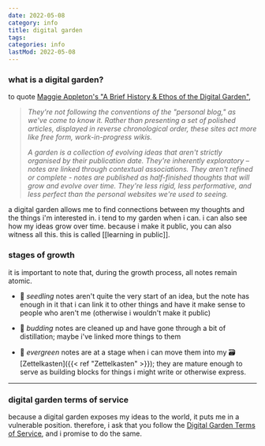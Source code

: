 ```yaml
---
date: 2022-05-08
category: info
title: digital garden
tags:
categories: info
lastMod: 2022-05-08
---
```

### what is a digital garden?

to quote [Maggie Appleton's "A Brief History & Ethos of the Digital Garden"](https://maggieappleton.com/garden-history),

> *They're not following the conventions of the "personal blog," as we've come to know it. Rather than presenting a set of polished articles, displayed in reverse chronological order, these sites act more like free form, work-in-progress wikis.*
> 
> *A garden is a collection of evolving ideas that aren't strictly organised by their publication date. They're inherently exploratory – notes are linked through contextual associations. They aren't refined or complete - notes are published as half-finished thoughts that will grow and evolve over time. They're less rigid, less performative, and less perfect than the personal websites we're used to seeing.*

a digital garden allows me to find connections between my thoughts and the things i'm interested in. i tend to my garden when i can. i can also see how my ideas grow over time. because i make it public, you can also witness all this. this is called [[learning in public]].

### stages of growth

it is important to note that, during the growth process, all notes remain atomic.

- 🌱 *seedling* notes aren't quite the very start of an idea, but the note has enough in it that i can link it to other things and have it make sense to people who aren't me (otherwise i wouldn't make it public)

- 🌿 *budding* notes are cleaned up and have gone through a bit of distillation; maybe i've linked more things to them

- 🌳 *evergreen* notes are at a stage when i can move them into my 🗃 [Zettelkasten]({{< ref "Zettelkasten" >}}); they are mature enough to serve as building blocks for things i might write or otherwise express.

-----

### digital garden terms of service

because a digital garden exposes my ideas to the world, it puts me in a vulnerable position. therefore, i ask that you follow the [Digital Garden Terms of Service](https://www.swyx.io/digital-garden-tos), and i promise to do the same.
